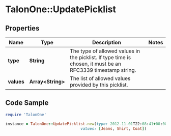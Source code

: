 # TalonOne::UpdatePicklist

## Properties

Name | Type | Description | Notes
------------ | ------------- | ------------- | -------------
**type** | **String** | The type of allowed values in the picklist. If type time is chosen, it must be an RFC3339 timestamp string. | 
**values** | **Array&lt;String&gt;** | The list of allowed values provided by this picklist. | 

## Code Sample

```ruby
require 'TalonOne'

instance = TalonOne::UpdatePicklist.new(type: 2012-11-01T22:08:41+00:00,
                                 values: [Jeans, Shirt, Coat])
```


